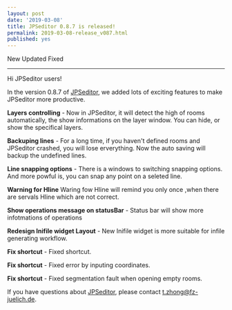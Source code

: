 ```yaml
---
layout: post
date: '2019-03-08'
title: JPSeditor 0.8.7 is released!
permalink: 2019-03-08-release_v087.html
published: yes
---
```


<link rel="stylesheet" href="https://use.fontawesome.com/releases/v5.3.1/css/all.css" integrity="sha384-mzrmE5qonljUremFsqc01SB46JvROS7bZs3IO2EmfFsd15uHvIt+Y8vEf7N7fWAU" crossorigin="anonymous">

<i class="far fa-plus-square"></i> New 
<i class="far fa-caret-square-up"></i> Updated
<i class="far fa-check-square"></i> Fixed

----

Hi JPSeditor users!

In the version 0.8.7 of [JPSeditor](http://www.jupedsim.org/jpseditor/), we added lots of exciting features to make JPSeditor more productive.

<i class="far fa-plus-square"></i> **Layers controlling** - Now in JPSeditor, it will detect the high of rooms automatically, the show informations on  the layer window. You can hide, or show the specifical layers.

<i class="far fa-plus-square"></i> **Backuping lines** - For a long time, if you haven't defined rooms and JPSeditor crashed, you will lose erverything. Now the auto saving will backup the undefined lines.

<i class="far fa-plus-square"></i> **Line snapping options** - There is a windows to switching snapping options. And more powful is, you can snap any point on a seleted line.

<i class="far fa-caret-square-up"></i> **Warning for Hline** Waring fow Hline will remind you only once ,when there are servals Hline which are not correct.

<i class="far fa-caret-square-up"></i> **Show operations message on statusBar** - Status bar will show more infotmations of operations

<i class="far fa-caret-square-up"></i> **Redesign Inifile widget Layout** - New Inifile widget is more suitable for infile generating workflow.

<i class="far fa-check-square"></i> **Fix shortcut** - Fixed shortcut.

<i class="far fa-check-square"></i> **Fix shortcut** - Fixed error by inputing coordinates.

<i class="far fa-check-square"></i> **Fix shortcut** - Fixed segmentation fault when opening empty rooms.


If you have questions about [JPSeditor](http://www.jupedsim.org/jpseditor/), please contact <t.zhong@fz-juelich.de>.